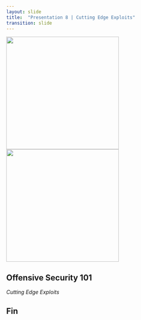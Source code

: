 ```yaml
---
layout: slide
title:  "Presentation 8 | Cutting Edge Exploits"
transition: slide
---
```


<section>

<img width="300px" src="{{site.baseurl}}/assets/images/code_academy.png">

<img width="300px" src="{{site.baseurl}}/assets/images/kali.png">

<h2>Offensive Security 101</h2>

<p><i>Cutting Edge Exploits</i></p>

</section>

<section data-markdown>

## Fin

</section>

